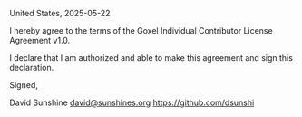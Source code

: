 United States, 2025-05-22

I hereby agree to the terms of the Goxel Individual Contributor License
Agreement v1.0.

I declare that I am authorized and able to make this agreement and sign this
declaration.

Signed,

David Sunshine david@sunshines.org https://github.com/dsunshi
